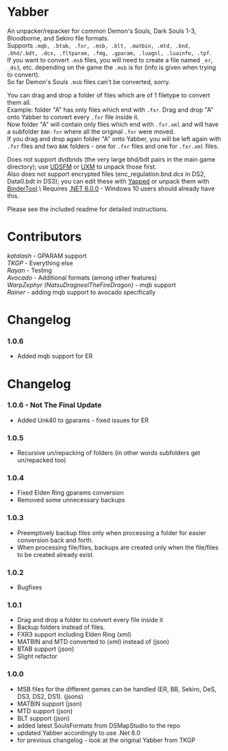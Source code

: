 
# Yabber
An unpacker/repacker for common Demon's Souls, Dark Souls 1-3, Bloodborne, and Sekiro file formats.\
Supports `.mqb, .btab, .fxr, .msb, .blt, .matbin, .mtd, .bnd, .bhd/.bdt, .dcx, .fltparam, .fmg, .gparam, .luagnl, .luainfo, .tpf`.\
If you want to convert `.msb` files, you will need to create a file named `_er`, `_ds3`, etc. depending on the game the `.msb` is for (info is given when trying to convert).\
So far Demon's Souls `.msb` files can't be converted, sorry.

You can drag and drop a folder of files which are of 1 filetype to convert them all.\
Example: folder "A" has only files which end with `.fxr`. Drag and drop "A" onto Yabber to convert every `.fxr` file inside it.\
Now folder "A" will contain only files which end with `.fxr.xml` and will have a subfolder `BAK-fxr` where all the original `.fxr` were moved.\
If you drag and drop again folder "A" onto Yabber, you will be left again with `.fxr` files and two `BAK` folders - one for `.fxr` files and one for `.fxr.xml` files.

Does not support dvdbnds (the very large bhd/bdt pairs in the main game directory); use [UDSFM](https://www.nexusmods.com/darksouls/mods/1304) or [UXM](https://www.nexusmods.com/sekiro/mods/26) to unpack those first.\
Also does not support encrypted files (enc_regulation.bnd.dcx in DS2, Data0.bdt in DS3); you can edit these with [Yapped](https://www.nexusmods.com/darksouls3/mods/306) or unpack them with [BinderTool](https://github.com/Atvaark/BinderTool).\ 
Requires [.NET 6.0.0](https://dotnet.microsoft.com/en-us/download/dotnet/thank-you/runtime-6.0.8-windows-x64-installer) - Windows 10 users should already have this.

Please see the included readme for detailed instructions.

# Contributors
*katalash* - GPARAM support\
*TKGP* - Everything else\
*Rayan* - Testing\
*Avocado* - Additional formats (among other features)\
*WarpZephyr (NatsuDragneelTheFireDragon)* - mqb support\
*Rainer* - adding mqb support to avocado specifically

# Changelog
### 1.0.6
* Added mqb support for ER 

# Changelog
### 1.0.6 - Not The Final Update
* Added Unk40 to gparams - fixed issues for ER

### 1.0.5
* Recursive un/repacking of folders (in other words subfolders get un/repacked too)

### 1.0.4
* Fixed Elden Ring gparams conversion
* Removed some unnecessary backups

### 1.0.3
* Preemptively backup files only when processing a folder for easier conversion back and forth.
* When processing file/files, backups are created only when the file/files to be created already exist.

### 1.0.2
* Bugfixes

### 1.0.1
* Drag and drop a folder to convert every file inside it
* Backup folders instead of files.
* FXR3 support including Elden Ring (xml)
* MATBIN and MTD converted to (xml) instead of (json)
* BTAB support (json)
* Slight refactor

### 1.0.0
* MSB files for the different games can be handled (ER, BB, Sekiro, DeS, DS3, DS2, DS1). (jsons)
* MATBIN support (json)
* MTD support (json)
* BLT support (json)
* added latest SoulsFormats from DSMapStudio to the repo
* updated Yabber accordingly to use .Net 6.0
* for previous changelog - look at the original Yabber from TKGP
